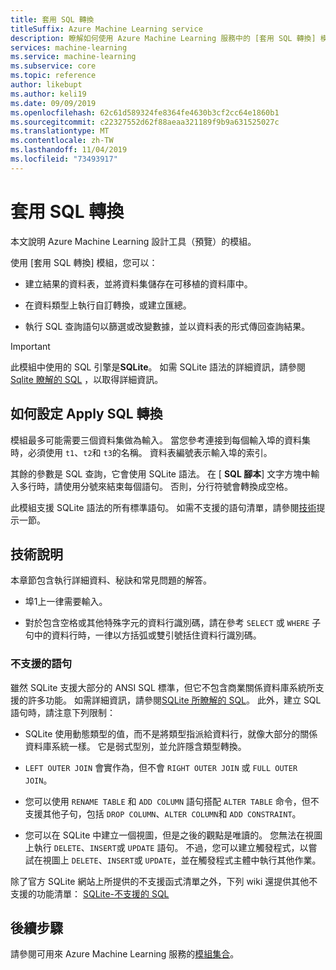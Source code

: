 ```yaml
---
title: 套用 SQL 轉換
titleSuffix: Azure Machine Learning service
description: 瞭解如何使用 Azure Machine Learning 服務中的 [套用 SQL 轉換] 模組，在輸入資料集上執行 SQLite 查詢以轉換資料。
services: machine-learning
ms.service: machine-learning
ms.subservice: core
ms.topic: reference
author: likebupt
ms.author: keli19
ms.date: 09/09/2019
ms.openlocfilehash: 62c61d589324fe8364fe4630b3cf2cc64e1860b1
ms.sourcegitcommit: c22327552d62f88aeaa321189f9b9a631525027c
ms.translationtype: MT
ms.contentlocale: zh-TW
ms.lasthandoff: 11/04/2019
ms.locfileid: "73493917"
---
```

# <a name="apply-sql-transformation"></a>套用 SQL 轉換

本文說明 Azure Machine Learning 設計工具（預覽）的模組。

使用 [套用 SQL 轉換] 模組，您可以：
  
-   建立結果的資料表，並將資料集儲存在可移植的資料庫中。  
  
-   在資料類型上執行自訂轉換，或建立匯總。  
  
-   執行 SQL 查詢語句以篩選或改變數據，並以資料表的形式傳回查詢結果。  

> [!IMPORTANT]
> 此模組中使用的 SQL 引擎是**SQLite**。 如需 SQLite 語法的詳細資訊，請參閱[Sqlite 瞭解的 SQL](https://www.sqlite.org/index.html) ，以取得詳細資訊。  

## <a name="how-to-configure-apply-sql-transformation"></a>如何設定 Apply SQL 轉換  

模組最多可能需要三個資料集做為輸入。 當您參考連接到每個輸入埠的資料集時，必須使用 `t1`、`t2`和 `t3`的名稱。 資料表編號表示輸入埠的索引。  
  
其餘的參數是 SQL 查詢，它會使用 SQLite 語法。 在 [ **SQL 腳本**] 文字方塊中輸入多行時，請使用分號來結束每個語句。 否則，分行符號會轉換成空格。  

此模組支援 SQLite 語法的所有標準語句。 如需不支援的語句清單，請參閱[技術](#technical-notes)提示一節。

##  <a name="technical-notes"></a>技術說明  

本章節包含執行詳細資料、秘訣和常見問題的解答。

-   埠1上一律需要輸入。  
  
-   對於包含空格或其他特殊字元的資料行識別碼，請在參考 `SELECT` 或 `WHERE` 子句中的資料行時，一律以方括弧或雙引號括住資料行識別碼。  
  
### <a name="unsupported-statements"></a>不支援的語句  

雖然 SQLite 支援大部分的 ANSI SQL 標準，但它不包含商業關係資料庫系統所支援的許多功能。 如需詳細資訊，請參閱[SQLite 所瞭解的 SQL](http://www.sqlite.org/lang.html)。 此外，建立 SQL 語句時，請注意下列限制：  
  
- SQLite 使用動態類型的值，而不是將類型指派給資料行，就像大部分的關係資料庫系統一樣。 它是弱式型別，並允許隱含類型轉換。  
  
- `LEFT OUTER JOIN` 會實作為，但不會 `RIGHT OUTER JOIN` 或 `FULL OUTER JOIN`。  

- 您可以使用 `RENAME TABLE` 和 `ADD COLUMN` 語句搭配 `ALTER TABLE` 命令，但不支援其他子句，包括 `DROP COLUMN`、`ALTER COLUMN`和 `ADD CONSTRAINT`。  
  
- 您可以在 SQLite 中建立一個視圖，但是之後的觀點是唯讀的。 您無法在視圖上執行 `DELETE`、`INSERT`或 `UPDATE` 語句。 不過，您可以建立觸發程式，以嘗試在視圖上 `DELETE`、`INSERT`或 `UPDATE`，並在觸發程式主體中執行其他作業。  
  

除了官方 SQLite 網站上所提供的不支援函式清單之外，下列 wiki 還提供其他不支援的功能清單： [SQLite-不支援的 SQL](http://www2.sqlite.org/cvstrac/wiki?p=UnsupportedSql)  
    
## <a name="next-steps"></a>後續步驟

請參閱可用來 Azure Machine Learning 服務的[模組集合](module-reference.md)。 
